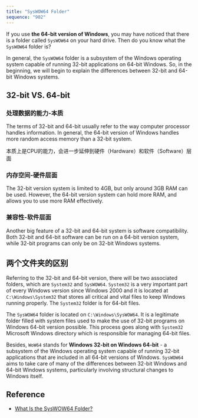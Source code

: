 ```yaml
---
title: "SysWOW64 Folder"
sequence: "902"
---
```


If you use **the 64-bit version of Windows**,
you may have noticed that there is a folder called `SysWOW64` on your hard drive.
Then do you know what the `SysWOW64` folder is?

In general, the `SysWOW64` folder is a subsystem of the Windows operating system
capable of running 32-bit applications on 64-bit Windows.
So, in the beginning, we will begin to explain the differences between 32-bit and 64-bit Windows systems.

## 32-bit VS. 64-bit

### 处理数据的能力-本质

The terms of 32-bit and 64-bit usually refer to the way computer processor handles information.
In general, the 64-bit version of Windows handles more random access memory than a 32-bit system.

本质上是CPU的能力，会进一步延伸到硬件（Hardware）和软件（Software）层面

### 内存空间-硬件层面

The 32-bit version system is limited to 4GB, but only around 3GB RAM can be used.
However, the 64-bit version system can hold more RAM, and allows you to use more RAM effectively.

### 兼容性-软件层面

Another big feature of a 32-bit and 64-bit system is software compatibility.
Both 32-bit and 64-bit software can be run on a 64-bit version system,
while 32-bit programs can only be on 32-bit Windows systems.

## 两个文件夹的区别

Referring to the 32-bit and 64-bit version,
there will be two associated folders,
which are `System32` and `SysWOW64`.
`System32` is a very important part of every Windows version since Windows 2000 and
it is located at `C:\Windows\System32` that stores all critical and vital files to keep Windows running properly.
The `System32` folder is for 64-bit files.

The `SysWOW64` folder is located on `C:\Windows\SysWOW64`.
It is a legitimate folder filled with system files used to make the use of 32-bit programs on Windows 64-bit version possible.
This process goes along with `System32` Microsoft Windows directory which is responsible for managing 64-bit files.

Besides, `WoW64` stands for **Windows 32-bit on Windows 64-bit** -
a subsystem of the Windows operating system capable of running 32-bit applications
that are included in all 64-bit versions of Windows.
`SysWOW64` aims to take care of many of the differences between 32-bit Windows and 64-bit Windows systems,
particularly involving structural changes to Windows itself.

## Reference

- [What Is the SysWOW64 Folder?](https://www.minitool.com/news/syswow64.html)


